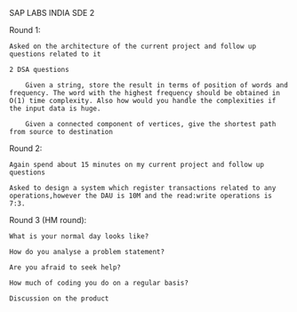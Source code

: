 SAP LABS INDIA SDE 2
 
Round 1:

	Asked on the architecture of the current project and follow up questions related to it

	2 DSA questions

		Given a string, store the result in terms of position of words and frequency. The word with the highest frequency should be obtained in O(1) time complexity. Also how would you handle the complexities if the input data is huge.

		Given a connected component of vertices, give the shortest path from source to destination
 
Round 2:

	Again spend about 15 minutes on my current project and follow up questions

	Asked to design a system which register transactions related to any operations,however the DAU is 10M and the read:write operations is 7:3. 

Round 3 (HM round):

	What is your normal day looks like?

	How do you analyse a problem statement?

	Are you afraid to seek help?

	How much of coding you do on a regular basis?

	Discussion on the product
 
